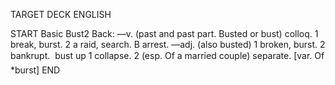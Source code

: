 TARGET DECK
ENGLISH

START
Basic
Bust2
Back: —v. (past and past part. Busted or bust) colloq. 1 break, burst. 2 a raid, search. B arrest. —adj. (also busted) 1 broken, burst. 2 bankrupt.  bust up 1 collapse. 2 (esp. Of a married couple) separate. [var. Of *burst]
END
